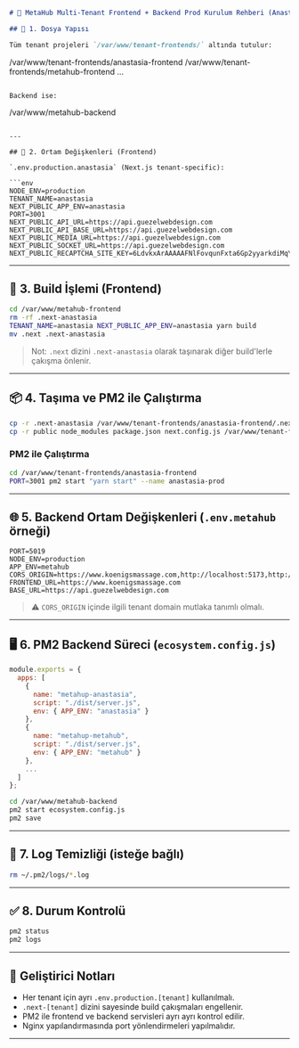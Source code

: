 

```md
# 🚀 MetaHub Multi-Tenant Frontend + Backend Prod Kurulum Rehberi (Anastasia Örneği)

## 📁 1. Dosya Yapısı

Tüm tenant projeleri `/var/www/tenant-frontends/` altında tutulur:

```

/var/www/tenant-frontends/anastasia-frontend
/var/www/tenant-frontends/metahub-frontend
...

```

Backend ise:
```

/var/www/metahub-backend

````

---

## 🧪 2. Ortam Değişkenleri (Frontend)

`.env.production.anastasia` (Next.js tenant-specific):

```env
NODE_ENV=production
TENANT_NAME=anastasia
NEXT_PUBLIC_APP_ENV=anastasia
PORT=3001
NEXT_PUBLIC_API_URL=https://api.guezelwebdesign.com
NEXT_PUBLIC_API_BASE_URL=https://api.guezelwebdesign.com
NEXT_PUBLIC_MEDIA_URL=https://api.guezelwebdesign.com
NEXT_PUBLIC_SOCKET_URL=https://api.guezelwebdesign.com
NEXT_PUBLIC_RECAPTCHA_SITE_KEY=6LdvkxArAAAAAFNlFovqunFxta6Gp2yyarkdiMqY
````

---

## 🧱 3. Build İşlemi (Frontend)

```bash
cd /var/www/metahub-frontend
rm -rf .next-anastasia
TENANT_NAME=anastasia NEXT_PUBLIC_APP_ENV=anastasia yarn build
mv .next .next-anastasia
```

> Not: `.next` dizini `.next-anastasia` olarak taşınarak diğer build'lerle çakışma önlenir.

---

## 📦 4. Taşıma ve PM2 ile Çalıştırma

```bash
cp -r .next-anastasia /var/www/tenant-frontends/anastasia-frontend/.next
cp -r public node_modules package.json next.config.js /var/www/tenant-frontends/anastasia-frontend
```

### PM2 ile Çalıştırma

```bash
cd /var/www/tenant-frontends/anastasia-frontend
PORT=3001 pm2 start "yarn start" --name anastasia-prod
```

---

## 🌐 5. Backend Ortam Değişkenleri (`.env.metahub` örneği)

```env
PORT=5019
NODE_ENV=production
APP_ENV=metahub
CORS_ORIGIN=https://www.koenigsmassage.com,http://localhost:5173,http://localhost:3000,http://localhost:5017,https://api.guezelwebdesign.com
FRONTEND_URL=https://www.koenigsmassage.com
BASE_URL=https://api.guezelwebdesign.com
```

> ⚠️ `CORS_ORIGIN` içinde ilgili tenant domain mutlaka tanımlı olmalı.

---

## 🖥️ 6. PM2 Backend Süreci (`ecosystem.config.js`)

```js
module.exports = {
  apps: [
    {
      name: "metahup-anastasia",
      script: "./dist/server.js",
      env: { APP_ENV: "anastasia" }
    },
    {
      name: "metahup-metahub",
      script: "./dist/server.js",
      env: { APP_ENV: "metahub" }
    },
    ...
  ]
};
```

```bash
cd /var/www/metahub-backend
pm2 start ecosystem.config.js
pm2 save
```

---

## 🧼 7. Log Temizliği (isteğe bağlı)

```bash
rm ~/.pm2/logs/*.log
```

---

## ✅ 8. Durum Kontrolü

```bash
pm2 status
pm2 logs
```

---

## 🔁 Geliştirici Notları

* Her tenant için ayrı `.env.production.[tenant]` kullanılmalı.
* `.next-[tenant]` dizini sayesinde build çakışmaları engellenir.
* PM2 ile frontend ve backend servisleri ayrı ayrı kontrol edilir.
* Nginx yapılandırmasında port yönlendirmeleri yapılmalıdır.

---
